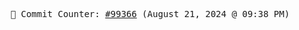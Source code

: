 <p align="center">
    <samp>
        📮 Commit Counter: <a href="https://github.com/Javascript-void0/Javascript-void0/commits/main">#99366</a> (August 21, 2024 @ 09:38 PM)
    </samp>
</p>